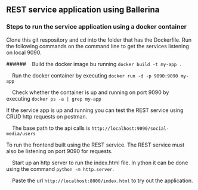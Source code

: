 ## REST service application using Ballerina

### Steps to run the service application using a docker container

Clone this git respository and cd into the folder that has the Dockerfile. Run the following commands on the command line to get the services listening on local 9090.

######&nbsp;&nbsp;&nbsp;&nbsp;Build the docker image bu running `docker build -t my-app .`

&nbsp;&nbsp;&nbsp;&nbsp;Run the docker container by executing `docker run -d -p 9090:9090 my-app`

&nbsp;&nbsp;&nbsp;&nbsp;Check whether the container is up and running on port 9090 by executing `docker ps -a | grep my-app` 

If the service app is up and running you can test the REST service using CRUD http requests on postman.

&nbsp;&nbsp;&nbsp;&nbsp;The base path to the api calls is `http://localhost:9090/social-media/users`

To run the frontend built using the REST service. The REST service must also be listening on port 9090 for requests. 

&nbsp;&nbsp;&nbsp;&nbsp;Start up an http server to run the index.html file. In ython it can be done using the command `python -m http.server`.

&nbsp;&nbsp;&nbsp;&nbsp;Paste the url `http://localhost:8000/index.html` to try out the application. 
   



